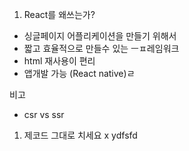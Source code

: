 1. React를 왜쓰는가?
- 싱글페이지 어플리케이션을 만들기 위해서
- 짧고 효율적으로 만들수 있는 ㅡㅍ레임워크
- html 재사용이 편리
- 앱개발 가능 (React native)ㄹ


비고
- csr vs ssr

1. 제코드 그대로 치세요 x
ydfsfd